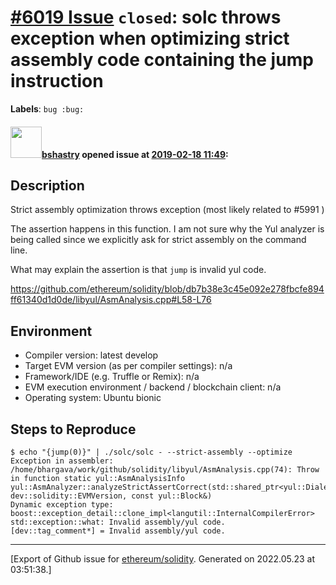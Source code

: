 # [\#6019 Issue](https://github.com/ethereum/solidity/issues/6019) `closed`: solc throws exception when optimizing strict assembly code containing the jump instruction
**Labels**: `bug :bug:`


#### <img src="https://avatars.githubusercontent.com/u/2388185?v=4" width="50">[bshastry](https://github.com/bshastry) opened issue at [2019-02-18 11:49](https://github.com/ethereum/solidity/issues/6019):

## Description

Strict assembly optimization throws exception (most likely related to #5991 )

The assertion happens in this function. I am not sure why the Yul analyzer is being called since we explicitly ask for strict assembly on the command line.

What may explain the assertion is that `jump` is invalid yul code.

https://github.com/ethereum/solidity/blob/db7b38e3c45e092e278fbcfe894ff61340d1d0de/libyul/AsmAnalysis.cpp#L58-L76

## Environment

- Compiler version: latest develop
- Target EVM version (as per compiler settings): n/a
- Framework/IDE (e.g. Truffle or Remix): n/a
- EVM execution environment / backend / blockchain client: n/a
- Operating system: Ubuntu bionic

## Steps to Reproduce

```
$ echo "{jump(0)}" | ./solc/solc - --strict-assembly --optimize
Exception in assembler: /home/bhargava/work/github/solidity/libyul/AsmAnalysis.cpp(74): Throw in function static yul::AsmAnalysisInfo yul::AsmAnalyzer::analyzeStrictAssertCorrect(std::shared_ptr<yul::Dialect>, dev::solidity::EVMVersion, const yul::Block&)
Dynamic exception type: boost::exception_detail::clone_impl<langutil::InternalCompilerError>
std::exception::what: Invalid assembly/yul code.
[dev::tag_comment*] = Invalid assembly/yul code.
```




-------------------------------------------------------------------------------



[Export of Github issue for [ethereum/solidity](https://github.com/ethereum/solidity). Generated on 2022.05.23 at 03:51:38.]
